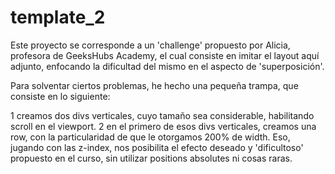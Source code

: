 # template_2

Este proyecto se corresponde a un 'challenge' propuesto por Alicia, profesora de GeeksHubs Academy, el cual consiste en imitar el layout aquí adjunto, enfocando la dificultad del mismo en el aspecto de 'superposición'.

Para solventar ciertos problemas, he hecho una pequeña trampa, que consiste en lo siguiente:

1 creamos dos divs verticales, cuyo tamaño sea considerable, habilitando scroll en el viewport.
2 en el primero de esos divs verticales, creamos una row, con la particularidad de que le otorgamos 200% de width. Eso, jugando con las z-index, nos posibilita el efecto deseado y 'dificultoso' propuesto en el curso, sin utilizar positions absolutes ni cosas raras.
